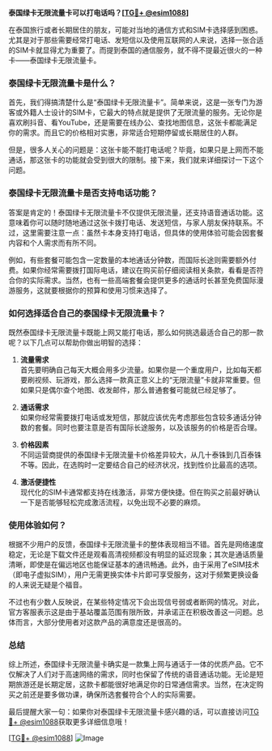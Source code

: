 **泰国绿卡无限流量卡可以打电话吗？[[TG💪+ @esim1088](https://t.me/s/esim1088)]**

在泰国旅行或者长期居住的朋友，可能对当地的通信方式和SIM卡选择感到困惑。尤其是对于那些需要经常打电话、发短信以及使用互联网的人来说，选择一张合适的SIM卡就显得尤为重要了。而提到泰国的通信服务，就不得不提最近很火的一种卡——泰国绿卡无限流量卡。

### 泰国绿卡无限流量卡是什么？

首先，我们得搞清楚什么是“泰国绿卡无限流量卡”。简单来说，这是一张专门为游客或外籍人士设计的SIM卡，它最大的特点就是提供了无限流量的服务。无论你是喜欢刷抖音、看YouTube，还是需要在线办公、查找地图信息，这张卡都能满足你的需求。而且它的价格相对实惠，非常适合短期停留或长期居住的人群。

但是，很多人关心的问题是：这张卡能不能打电话呢？毕竟，如果只是上网而不能通话，那这张卡的功能就会受到很大的限制。接下来，我们就来详细探讨一下这个问题。

### 泰国绿卡无限流量卡是否支持电话功能？

答案是肯定的！泰国绿卡无限流量卡不仅提供无限流量，还支持语音通话功能。这意味着你可以随时随地通过这张卡拨打电话、发送短信，与家人朋友保持联系。不过，这里需要注意一点：虽然卡本身支持打电话，但具体的使用体验可能会因套餐内容和个人需求而有所不同。

例如，有些套餐可能包含一定数量的本地通话分钟数，而国际长途则需要额外付费。如果你经常需要拨打国际电话，建议在购买前仔细阅读相关条款，看看是否符合你的实际需求。当然，也有一些高端套餐会提供更多的通话时长甚至免费国际漫游服务，这就要根据你的预算和使用习惯来选择了。

### 如何选择适合自己的泰国绿卡无限流量卡？

既然泰国绿卡无限流量卡既能上网又能打电话，那么如何挑选最适合自己的那一款呢？以下几点可以帮助你做出明智的选择：

1. **流量需求**  
   首先要明确自己每天大概会用多少流量。如果你是一个重度用户，比如每天都要刷视频、玩游戏，那么选择一款真正意义上的“无限流量”卡就非常重要。但如果只是偶尔查个地图、收发邮件，那么普通套餐可能就已经足够了。

2. **通话需求**  
   如果你经常需要拨打电话或发短信，那就应该优先考虑那些包含较多通话分钟数的套餐。同时也要注意是否有国际长途服务，以及该服务的价格是否合理。

3. **价格因素**  
   不同运营商提供的泰国绿卡无限流量卡价格差异较大，从几十泰铢到几百泰铢不等。因此，在选购时一定要结合自己的经济状况，找到性价比最高的选项。

4. **激活便捷性**  
   现代化的SIM卡通常都支持在线激活，非常方便快捷。但在购买之前最好确认一下是否能够轻松完成激活流程，以免出现不必要的麻烦。

### 使用体验如何？

根据不少用户的反馈，泰国绿卡无限流量卡的整体表现相当不错。首先是网络速度稳定，无论是下载文件还是观看高清视频都没有明显的延迟现象；其次是通话质量清晰，即使是在偏远地区也能保证基本的通讯畅通。此外，由于采用了eSIM技术（即电子虚拟SIM），用户无需更换实体卡片即可享受服务，这对于频繁更换设备的人来说无疑是个福音。

不过也有少数人反映说，在某些特定情况下会出现信号弱或者断网的情况。对此，官方客服表示这是由于基站覆盖范围有限所致，并承诺正在积极改善这一问题。总体而言，大部分使用者对这款产品的满意度还是很高的。

### 总结

综上所述，泰国绿卡无限流量卡确实是一款集上网与通话于一体的优质产品。它不仅解决了人们对于高速网络的需求，同时也保留了传统的语音通话功能。无论是短期旅游还是长期定居，这款卡都能很好地满足你的日常通信需求。当然，在决定购买之前还是要多做功课，确保所选套餐符合个人的实际需要。

最后提醒大家一句：如果你对泰国绿卡无限流量卡感兴趣的话，可以直接访问[TG💪+ @esim1088](https://t.me/s/esim1088)获取更多详细信息哦！

[[TG💪+ @esim1088](https://t.me/s/esim1088)] ![Image](https://i.postimg.cc/4NQfJmqS/Snipaste-2025-05-13-00-14-12.png)